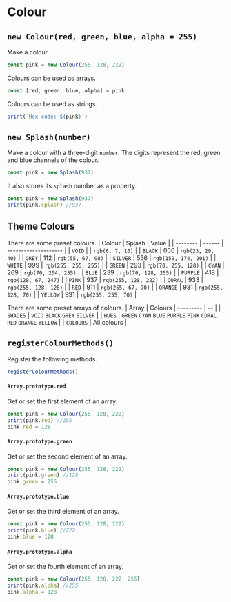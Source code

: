 # Colour

## `new Colour(red, green, blue, alpha = 255)`

Make a colour.

```javascript
const pink = new Colour(255, 128, 222)
```

Colours can be used as arrays.

```javascript
const [red, green, blue, alpha] = pink
```

Colours can be used as strings.

```javascript
print(`Hex code: ${pink}`)
```

## `new Splash(number)`

Make a colour with a three-digit `number`. The digits represent the red, green and blue channels of the colour.

```javascript
const pink = new Splash(937)
```

It also stores its `splash` number as a property.

```javascript
const pink = new Splash(937)
print(pink.splash) //937
```

## Theme Colours

There are some preset colours.
| Colour | Splash | Value |
| -------- | ------ | -------------------- |
| `VOID` | | `rgb(6, 7, 10)` |
| `BLACK` | 000 | `rgb(23, 29, 40)` |
| `GREY` | 112 | `rgb(55, 67, 98)` |
| `SILVER` | 556 | `rgb(159, 174, 201)` |
| `WHITE` | 999 | `rgb(255, 255, 255)` |
| `GREEN` | 293 | `rgb(70, 255, 128)` |
| `CYAN` | 269 | `rgb(70, 204, 255)` |
| `BLUE` | 239 | `rgb(70, 128, 255)` |
| `PURPLE` | 418 | `rgb(128, 67, 247)` |
| `PINK` | 937 | `rgb(255, 128, 222)` |
| `CORAL` | 933 | `rgb(255, 128, 128)` |
| `RED` | 911 | `rgb(255, 67, 70)` |
| `ORANGE` | 931 | `rgb(255, 128, 70)` |
| `YELLOW` | 991 | `rgb(255, 255, 70)` |

There are some preset arrays of colours.
| Array | Colours
| --------- | -- |
| `SHADES` | `VOID` `BLACK` `GREY` `SILVER` |
| `HUES` | `GREEN` `CYAN` `BLUE` `PURPLE` `PINK` `CORAL` `RED` `ORANGE` `YELLOW` |
| `COLOURS` | All colours |

## `registerColourMethods()`

Register the following methods.

```javascript
registerColourMethods()
```

#### `Array.prototype.red`

Get or set the first element of an array.

```javascript
const pink = new Colour(255, 128, 222)
print(pink.red) //255
pink.red = 128
```

#### `Array.prototype.green`

Get or set the second element of an array.

```javascript
const pink = new Colour(255, 128, 222)
print(pink.green) //128
pink.green = 255
```

#### `Array.prototype.blue`

Get or set the third element of an array.

```javascript
const pink = new Colour(255, 128, 222)
print(pink.blue) //222
pink.blue = 128
```

#### `Array.prototype.alpha`

Get or set the fourth element of an array.

```javascript
const pink = new Colour(255, 128, 222, 255)
print(pink.alpha) //255
pink.alpha = 128
```

